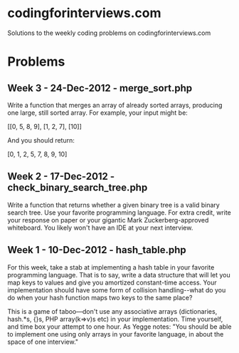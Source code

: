 codingforinterviews.com
=======================

Solutions to the weekly coding problems on codingforinterviews.com

Problems
========

Week 3 - 24-Dec-2012 - merge_sort.php
--------------------

Write a function that merges an array of already sorted arrays, producing one
large, still sorted array. For example, your input might be:

[[0, 5, 8, 9], [1, 2, 7], [10]]

And you should return:

[0, 1, 2, 5, 7, 8, 9, 10]


Week 2 - 17-Dec-2012 - check_binary_search_tree.php
--------------

Write a function that returns whether a given binary tree is a valid binary search tree. Use your favorite programming language. For extra credit, write your response on paper or your gigantic Mark Zuckerberg-approved whiteboard. You likely won't have an IDE at your next interview.


Week 1 - 10-Dec-2012 - hash_table.php
-----------

For this week, take a stab at implementing a hash table in your favorite programming language. That is to say, write a data structure that will let you map keys to values and give you amortized constant-time access. Your implementation should have some form of collision handling--what do you do when your hash function maps two keys to the same place?

This is a game of taboo—don't use any associative arrays (dictionaries, hash.*s, {}s, PHP array(k=>v)s etc) in your implementation. Time yourself, and time box your attempt to one hour. As Yegge notes: "You should be able to implement one using only arrays in your favorite language, in about the space of one interview."

